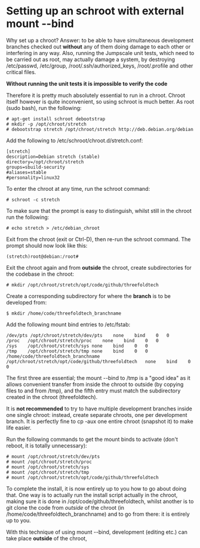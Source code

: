 # Setting up an schroot with external mount --bind

Why set up a chroot?  Answer: to be able to have simultaneous development
branches checked out **without** any of them doing damage to each other
or interfering in any way.  Also, running the Jumpscale unit tests,
which need to be carried out as root, may actually damage a system,
by destroying /etc/passwd, /etc/group, /root/.ssh/authorized\_keys,
/root/.profile and other critical files.

**Without running the unit tests it is impossible to verify the code**

Therefore it is pretty much absolutely essential to run in a chroot.
Chroot itself however is quite inconvenient, so using schroot is much
better.  As root (sudo bash), run the following:


    # apt-get install schroot debootstrap
    # mkdir -p /opt/chroot/stretch
    # debootstrap stretch /opt/chroot/stretch http://deb.debian.org/debian

Add the following to /etc/schroot/chroot.d/stretch.conf:

    [stretch]
    description=Debian stretch (stable)
    directory=/opt/chroot/stretch
    groups=sbuild-security
    #aliases=stable
    #personality=linux32

To enter the chroot at any time, run the schroot command:

    # schroot -c stretch

To make sure that the prompt is easy to distinguish, whilst still in the
chroot run the following:

    # echo stretch > /etc/debian_chroot

Exit from the chroot (exit or Ctrl-D), then re-run the schroot command.
The prompt should now look like this:

    (stretch)root@debian:/root# 

Exit the chroot again and from **outside** the chroot,
create subdirectories for the codebase in the chroot:

    # mkdir /opt/chroot/stretch/opt/code/github/threefoldtech

Create a corresponding subdirectory for where the **branch** is to be
developed from:

    $ mkdir /home/code/threefoldtech_branchname

Add the following mount bind entries to /etc/fstab:

    /dev/pts /opt/chroot/stretch/dev/pts	none	bind	0	0
    /proc	/opt/chroot/stretch/proc	none	bind	0	0
    /sys	/opt/chroot/stretch/sys	none	bind	0	0
    /tmp	/opt/chroot/stretch/tmp	none	bind	0	0
    /home/code/threefoldtech_branchname	/opt/chroot/stretch/opt/code/github/threefoldtech	none	bind	0	0

The first three are essential; the mount --bind to /tmp is a "good idea"
as it allows convenient transfer from inside the chroot to outside (by
copying files to and from /tmp), and the fifth entry must match the
subdirectory created in the chroot (threefoldtech).

It is **not recommended** to try to have multiple development branches inside
one single chroot: instead, create separate chroots, one per development
branch.  It is perfectly fine to cp -aux one entire chroot (snapshot it)
to make life easier.

Run the following commands to get the mount binds to activate (don't reboot,
it is totally unnecessary):

    # mount /opt/chroot/stretch/dev/pts
    # mount /opt/chroot/stretch/proc
    # mount /opt/chroot/stretch/sys
    # mount /opt/chroot/stretch/tmp
    # mount /opt/chroot/stretch/opt/code/github/threefoldtech

To complete the install, it is now entirely up to you how to go about
doing that.  One way is to actually run the install script actually in
the chroot, making sure it is done in /opt/code/github/threefoldtech,
whilst another is to git clone the code from *outside* of the chroot
(in /home/code/threefoldtech\_branchname) and to go from there: it is
entirely up to you.

With this technique of using mount --bind, development (editing etc.)
can take place **outside** of the chroot,

